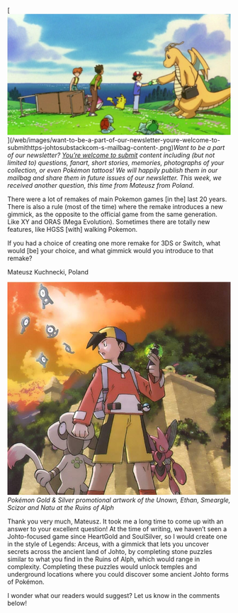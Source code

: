 

[![Want to be a part of our newsletter? [You’re welcome to submit](https://johto.substack.com/s/mailbag) content including (but not limited to) questions, fanart, short stories, memories, photographs of your collection, or even Pokémon tattoos! We will happily publish them in our mailbag and share them in future issues of our newsletter. This week, we received another question, this time from Mateusz from Poland.](/web/images/want-to-be-a-part-of-our-newsletter-youre-welcome-to-submithttps-johtosubstackcom-s-mailbag-content-.png)](/web/images/want-to-be-a-part-of-our-newsletter-youre-welcome-to-submithttps-johtosubstackcom-s-mailbag-content-.png)*Want to be a part of our newsletter? [You’re welcome to submit](https://johto.substack.com/s/mailbag) content including (but not limited to) questions, fanart, short stories, memories, photographs of your collection, or even Pokémon tattoos! We will happily publish them in our mailbag and share them in future issues of our newsletter. This week, we received another question, this time from Mateusz from Poland.*



There were a lot of remakes of main Pokemon games \[in the\] last 20 years. There is also a rule (most of the time) where the remake introduces a new gimmick, as the opposite to the official game from the same generation. Like XY and ORAS (Mega Evolution). Sometimes there are totally new features, like HGSS \[with\] walking Pokemon.

If you had a choice of creating one more remake for 3DS or Switch, what would \[be\] your choice, and what gimmick would you introduce to that remake?

Mateusz Kuchnecki, Poland



[![Pokémon Gold & Silver promotional artwork of the Unown, Ethan, Smeargle, Scizor and Natu at the Ruins of Alph](/web/images/pokemon-gold-silver-promotional-artwork-of-the-unown-ethan-smeargle-scizor-and-natu-at-the-ruins-of-.jpeg)](/web/images/pokemon-gold-silver-promotional-artwork-of-the-unown-ethan-smeargle-scizor-and-natu-at-the-ruins-of-.jpeg)*Pokémon Gold & Silver promotional artwork of the Unown, Ethan, Smeargle, Scizor and Natu at the Ruins of Alph*



Thank you very much, Mateusz. It took me a long time to come up with an answer to your excellent question! At the time of writing, we haven’t seen a Johto-focused game since HeartGold and SoulSilver, so I would create one in the style of Legends: Arceus, with a gimmick that lets you uncover secrets across the ancient land of Johto, by completing stone puzzles similar to what you find in the Ruins of Alph, which would range in complexity. Completing these puzzles would unlock temples and underground locations where you could discover some ancient Johto forms of Pokémon.

I wonder what our readers would suggest? Let us know in the comments below!